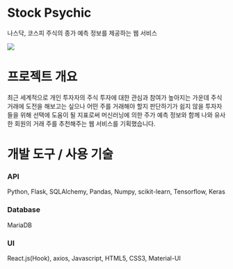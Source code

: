 # Stock Psychic
나스닥, 코스피 주식의 종가 예측 정보를 제공하는 웹 서비스
<div><img src="https://user-images.githubusercontent.com/62537764/99362030-4800a600-28f6-11eb-947c-c7039cbba096.png"></div>

# 프로젝트 개요
최근 세계적으로 개인 투자자의 주식 투자에 대한 관심과 참여가 높아지는 가운데 주식 거래에 도전을 해보고는 싶으나 어떤 주를 거래해야 할지 판단하기가 쉽지 않을 투자자들을 위해 선택에 도움이 될 지표로써 머신러닝에 의한 주가 예측 정보와 함께 나와 유사한 회원의 거래 주를 추천해주는 웹 서비스를 기획했습니다.

# 개발 도구 / 사용 기술
<h3>API</h3>
<div>Python, Flask, SQLAlchemy, Pandas, Numpy, scikit-learn, Tensorflow, Keras</div>
<h3>Database</h3>
<div>MariaDB</div>
<h3>UI</h3>
<div>React.js(Hook), axios, Javascript, HTML5, CSS3, Material-UI</div>
